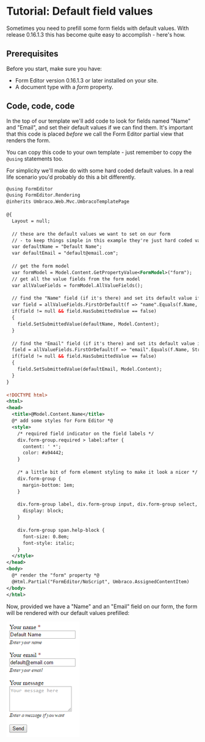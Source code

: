 # Tutorial: Default field values
Sometimes you need to prefill some form fields with default values. With release 0.16.1.3 this has become quite easy to accomplish - here's how.

## Prerequisites
Before you start, make sure you have: 

- Form Editor version 0.16.1.3 or later installed on your site.
- A document type with a *form* property.
 
## Code, code, code
In the top of our template we'll add code to look for fields named "Name" and "Email", and set their default values if we can find them. It's important that this code is placed *before* we call the Form Editor partial view that renders the form.

You can copy this code to your own template - just remember to copy the `@using` statements too.

For simplicity we'll make do with some hard coded default values. In a real life scenario you'd probably do this a bit differently.

```xml
@using FormEditor
@using FormEditor.Rendering
@inherits Umbraco.Web.Mvc.UmbracoTemplatePage

@{
  Layout = null;
  
  // these are the default values we want to set on our form
  // - to keep things simple in this example they're just hard coded values
  var defaultName = "Default Name";
  var defaultEmail = "default@email.com";

  // get the form model
  var formModel = Model.Content.GetPropertyValue<FormModel>("form");
  // get all the value fields from the form model
  var allValueFields = formModel.AllValueFields();

  // find the "Name" field (if it's there) and set its default value if it has no submitted value
  var field = allValueFields.FirstOrDefault(f => "name".Equals(f.Name, StringComparison.OrdinalIgnoreCase));
  if(field != null && field.HasSubmittedValue == false)
  {
    field.SetSubmittedValue(defaultName, Model.Content);
  }

  // find the "Email" field (if it's there) and set its default value if it has no submitted value
  field = allValueFields.FirstOrDefault(f => "email".Equals(f.Name, StringComparison.OrdinalIgnoreCase));
  if(field != null && field.HasSubmittedValue == false)
  {
    field.SetSubmittedValue(defaultEmail, Model.Content);
  }
}

<!DOCTYPE html>
<html>
<head>
  <title>@Model.Content.Name</title>
  @* add some styles for Form Editor *@
  <style>
    /* required field indicator on the field labels */
    div.form-group.required > label:after {
      content: ' *';
      color: #a94442;
    }

    /* a little bit of form element styling to make it look a nicer */
    div.form-group {
      margin-bottom: 1em;
    }

    div.form-group label, div.form-group input, div.form-group select, div.form-group textarea {
      display: block;
    }

    div.form-group span.help-block {
      font-size: 0.8em;
      font-style: italic;
    }
  </style>
</head>
<body>
  @* render the "form" property *@
  @Html.Partial("FormEditor/NoScript", Umbraco.AssignedContentItem)
</body>
</html>
```

Now, provided we have a "Name" and an "Email" field on our form, the form will be rendered with our default values prefilled:

![Prefilled default values](img/DefaultValues/result.png)
